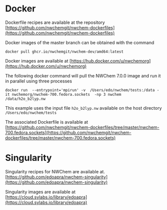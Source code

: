 # Docker 

Dockerfile recipes are available at the repository [https://github.com/nwchemgit/nwchem-dockerfiles](https://github.com/nwchemgit/nwchem-dockerfiles)

Docker images of the master branch can be obtained with the command
```
docker pull ghcr.io/nwchemgit/nwchem-dev/amd64:latest
```

Docker images are available at [https://hub.docker.com/u/nwchemorg](https://hub.docker.com/u/nwchemorg)

The following docker command will pull the NWChem 7.0.0 image and run it in parallel using three processes 
```
docker run  --entrypoint='mpirun' -v  /Users/edo/nwchem/tests:/data -it nwchemorg/nwchem-700.fedora.sockets  -np 3 nwchem  /data/h2o_b2lyp.nw
```
This example uses the input file `h2o_b2lyp.nw` available on the host directory `/Users/edo/nwchem/tests`

The associated Dockerfile is available at  
[https://github.com/nwchemgit/nwchem-dockerfiles/tree/master/nwchem-700.fedora.sockets](https://github.com/nwchemgit/nwchem-dockerfiles/tree/master/nwchem-700.fedora.sockets) 


# Singularity

Singularity recipes for NWChem are available at.  
[https://github.com/edoapra/nwchem-singularity](https://github.com/edoapra/nwchem-singularity)

Singularity images are available at  
[https://cloud.sylabs.io/library/edoapra](https://cloud.sylabs.io/library/edoapra)
